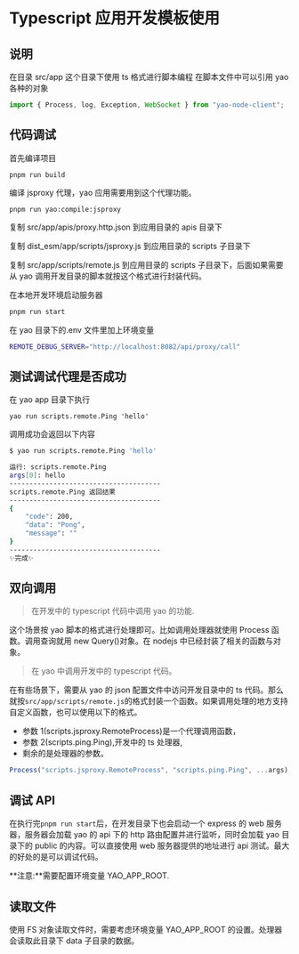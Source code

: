 # Typescript 应用开发模板使用

## 说明

在目录 src/app 这个目录下使用 ts 格式进行脚本编程
在脚本文件中可以引用 yao 各种的对象

```js
import { Process, log, Exception, WebSocket } from "yao-node-client";
```

## 代码调试

首先编译项目

```
pnpm run build
```

编译 jsproxy 代理，yao 应用需要用到这个代理功能。

```
pnpm run yao:compile:jsproxy
```

复制 src/app/apis/proxy.http.json 到应用目录的 apis 目录下

复制 dist_esm/app/scripts/jsproxy.js 到应用目录的 scripts 子目录下

复制 src/app/scripts/remote.js 到应用目录的 scripts 子目录下，后面如果需要从 yao 调用开发目录的脚本就按这个格式进行封装代码。

在本地开发环境启动服务器

```sh
pnpm run start
```

在 yao 目录下的.env 文件里加上环境变量

```sh
REMOTE_DEBUG_SERVER="http://localhost:8082/api/proxy/call"
```

## 测试调试代理是否成功

在 yao app 目录下执行

```
yao run scripts.remote.Ping 'hello'
```

调用成功会返回以下内容

```sh
$ yao run scripts.remote.Ping 'hello'

运行: scripts.remote.Ping
args[0]: hello
--------------------------------------
scripts.remote.Ping 返回结果
--------------------------------------
{
    "code": 200,
    "data": "Pong",
    "message": ""
}
--------------------------------------
✨完成✨
```

## 双向调用

> 在开发中的 typescript 代码中调用 yao 的功能.

这个场景按 yao 脚本的格式进行处理即可。比如调用处理器就使用 Process 函数。调用查询就用 new Query()对象。在 nodejs 中已经封装了相关的函数与对象。

> 在 yao 中调用开发中的 typescript 代码。

在有些场景下，需要从 yao 的 json 配置文件中访问开发目录中的 ts 代码。那么就按`src/app/scripts/remote.js`的格式封装一个函数。如果调用处理的地方支持自定义函数，也可以使用以下的格式。

- 参数 1(scripts.jsproxy.RemoteProcess)是一个代理调用函数，
- 参数 2(scripts.ping.Ping),开发中的 ts 处理器,
- 剩余的是处理器的参数。

```js
Process("scripts.jsproxy.RemoteProcess", "scripts.ping.Ping", ...args);
```

## 调试 API

在执行完`pnpm run start`后，在开发目录下也会启动一个 express 的 web 服务器，服务器会加载 yao 的 api 下的 http 路由配置并进行监听，同时会加载 yao 目录下的 public 的内容。可以直接使用 web 服务器提供的地址进行 api 测试。最大的好处的是可以调试代码。

**注意:**需要配置环境变量 YAO_APP_ROOT.

## 读取文件

使用 FS 对象读取文件时，需要考虑环境变量 YAO_APP_ROOT 的设置。处理器会读取此目录下 data 子目录的数据。

